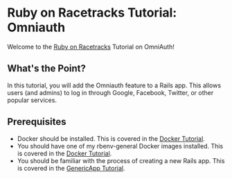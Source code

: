 # Ruby on Racetracks Tutorial: Omniauth

Welcome to the [Ruby on Racetracks](http://www.rubyonracetracks.com/) Tutorial on OmniAuth!

## What's the Point?
In this tutorial, you will add the Omniauth feature to a Rails app.  This allows users (and admins) to log in through Google, Facebook, Twitter, or other popular services.

## Prerequisites
* Docker should be installed.  This is covered in the [Docker Tutorial](https://github.com/jhsu802701/tutorial-docker-stretch).
* You should have one of my rbenv-general Docker images installed.  This is covered in the [Docker Tutorial](https://github.com/jhsu802701/tutorial-docker-stretch).
* You should be familiar with the process of creating a new Rails app.  This is covered in the [GenericApp Tutorial](https://gist.github.com/jhsu802701/ace85adf7c3f197391c4457dec863e89).
